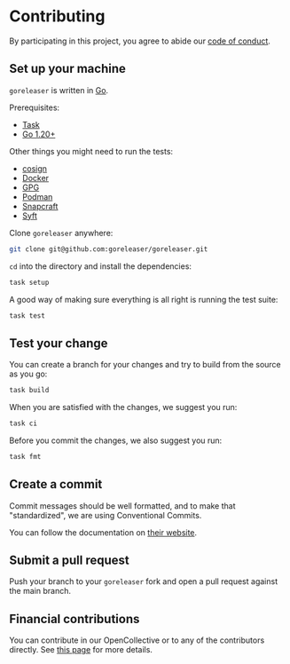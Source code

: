 # Contributing

By participating in this project, you agree to abide our
[code of conduct](https://github.com/goreleaser/.github/blob/main/CODE_OF_CONDUCT.md).

## Set up your machine

`goreleaser` is written in [Go](https://golang.org/).

Prerequisites:

- [Task](https://taskfile.dev/installation)
- [Go 1.20+](https://go.dev/doc/install)

Other things you might need to run the tests:

- [cosign](https://github.com/sigstore/cosign)
- [Docker](https://www.docker.com/)
- [GPG](https://gnupg.org)
- [Podman](https://podman.io/)
- [Snapcraft](https://snapcraft.io/)
- [Syft](https://github.com/anchore/syft)

Clone `goreleaser` anywhere:

```sh
git clone git@github.com:goreleaser/goreleaser.git
```

`cd` into the directory and install the dependencies:

```sh
task setup
```

A good way of making sure everything is all right is running the test suite:

```sh
task test
```

## Test your change

You can create a branch for your changes and try to build from the source as you go:

```sh
task build
```

When you are satisfied with the changes, we suggest you run:

```sh
task ci
```

Before you commit the changes, we also suggest you run:

```sh
task fmt
```

## Create a commit

Commit messages should be well formatted, and to make that "standardized", we
are using Conventional Commits.

You can follow the documentation on
[their website](https://www.conventionalcommits.org).

## Submit a pull request

Push your branch to your `goreleaser` fork and open a pull request against the main branch.

## Financial contributions

You can contribute in our OpenCollective or to any of the contributors directly.
See [this page](https://goreleaser.com/sponsors) for more details.
